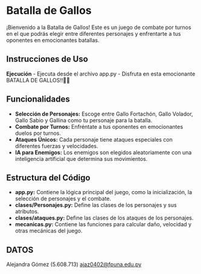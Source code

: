 # Batalla de Gallos

¡Bienvenido a la Batalla de Gallos! Este es un juego de combate por turnos en el que podrás elegir entre diferentes personajes y enfrentarte a tus oponentes en emocionantes batallas.

## Instrucciones de Uso

 **Ejecución**
	- Ejecuta desde el archivo app.py
	- Disfruta en esta emocionante BATALLA DE GALLOS!!🐓🔥

## Funcionalidades

- **Selección de Personajes:** Escoge entre Gallo Fortachón, Gallo Volador, Gallo Sabio y Gallina como tu personaje para la batalla.
- **Combate por Turnos:** Enfréntate a tus oponentes en emocionantes duelos por turnos.
- **Ataques Únicos:** Cada personaje tiene ataques especiales con diferentes fuerzas y velocidades.
- **IA para Enemigos:** Los enemigos son elegidos aleatoriamente con una inteligencia artificial que determina sus movimientos.

## Estructura del Código

- **app.py:** Contiene la lógica principal del juego, como la inicialización, la selección de personajes y el combate.
- **clases/Personajes.py:** Define las clases de los personajes y sus atributos.
- **clases/ataques.py:** Define las clases de los ataques de los personajes.
- **mecanicas.py:** Contiene las funciones para calcular daño, velocidad y otras mecánicas del juego.

## DATOS
Alejandra Gómez (5.608.713) ajaz0402@fpuna.edu.py
